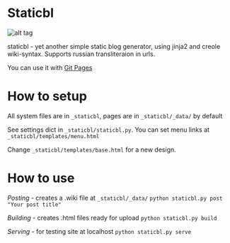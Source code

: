Staticbl
========

![alt tag](https://api.travis-ci.org/qs/staticbl.svg?branch=master)

staticbl - yet another simple static blog generator, using jinja2 and creole wiki-syntax. Supports russian transliteraion in urls.

You can use it with [Git Pages](https://pages.github.com/)

How to setup
========
All system files are in `_staticbl`, pages are in `_staticbl/_data/` by default

See settings dict in `_staticbl/staticbl.py`. You can set menu links at `_staticbl/templates/menu.html`

Change `_staticbl/templates/base.html` for a new design.

How to use
========
*Posting* - creates a .wiki file at `_staticbl/_data/`
`python staticbl.py post "Your post title"`

*Building* - creates .html files ready for upload
`python staticbl.py build`

*Serving* - for testing site at localhost
`python staticbl.py serve`

